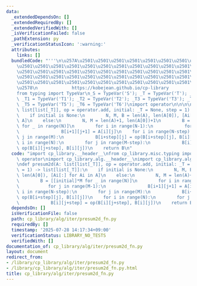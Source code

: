 ```yaml
---
data:
  _extendedDependsOn: []
  _extendedRequiredBy: []
  _extendedVerifiedWith: []
  _isVerificationFailed: false
  _pathExtension: py
  _verificationStatusIcon: ':warning:'
  attributes:
    links: []
  bundledCode: "'''\n\u257A\u2501\u2501\u2501\u2501\u2501\u2501\u2501\u2501\u2501\u2501\
    \u2501\u2501\u2501\u2501\u2501\u2501\u2501\u2501\u2501\u2501\u2501\u2501\u2501\
    \u2501\u2501\u2501\u2501\u2501\u2501\u2501\u2501\u2501\u2501\u2501\u2501\u2501\
    \u2501\u2501\u2501\u2501\u2501\u2501\u2501\u2501\u2501\u2501\u2501\u2501\u2501\
    \u2501\u2501\u2501\u2501\u2501\u2501\u2501\u2501\u2501\u2501\u2501\u2501\u2501\
    \u2578\n             https://kobejean.github.io/cp-library               \n'''\n\
    from typing import TypeVar\n_S = TypeVar('S'); _T = TypeVar('T'); _U = TypeVar('U');\
    \ _T1 = TypeVar('T1'); _T2 = TypeVar('T2'); _T3 = TypeVar('T3'); _T4 = TypeVar('T4');\
    \ _T5 = TypeVar('T5'); _T6 = TypeVar('T6')\nimport operator\n\n\n\ndef presum2d(A:\
    \ list[list[_T]], op = operator.add, initial: _T = None, step = 1) -> list[list[_T]]:\n\
    \    if initial is None:\n        N, M, B = len(A), len(A[0]), [Ai[:] for Ai in\
    \ A]\n    else:\n        N, M = len(A)+1, len(A[0])+1\n        B = [[initial]*M\
    \ for _ in range(N)]\n        for i in range(N-1):\n            for j in range(M-1):\n\
    \                B[i+1][j+1] = A[i][j]\n    for i in range(N-step):\n        for\
    \ j in range(M):\n            B[i+step][j] = op(B[i+step][j], B[i][j])\n    for\
    \ i in range(N):\n        for j in range(M-step):\n            B[i][j+step] =\
    \ op(B[i][j+step], B[i][j])\n    return B\n"
  code: "import cp_library.__header__\nfrom cp_library.misc.typing import _T\nimport\
    \ operator\nimport cp_library.alg.__header__\nimport cp_library.alg.iter.__header__\n\
    \ndef presum2d(A: list[list[_T]], op = operator.add, initial: _T = None, step\
    \ = 1) -> list[list[_T]]:\n    if initial is None:\n        N, M, B = len(A),\
    \ len(A[0]), [Ai[:] for Ai in A]\n    else:\n        N, M = len(A)+1, len(A[0])+1\n\
    \        B = [[initial]*M for _ in range(N)]\n        for i in range(N-1):\n \
    \           for j in range(M-1):\n                B[i+1][j+1] = A[i][j]\n    for\
    \ i in range(N-step):\n        for j in range(M):\n            B[i+step][j] =\
    \ op(B[i+step][j], B[i][j])\n    for i in range(N):\n        for j in range(M-step):\n\
    \            B[i][j+step] = op(B[i][j+step], B[i][j])\n    return B"
  dependsOn: []
  isVerificationFile: false
  path: cp_library/alg/iter/presum2d_fn.py
  requiredBy: []
  timestamp: '2025-07-28 14:17:34+09:00'
  verificationStatus: LIBRARY_NO_TESTS
  verifiedWith: []
documentation_of: cp_library/alg/iter/presum2d_fn.py
layout: document
redirect_from:
- /library/cp_library/alg/iter/presum2d_fn.py
- /library/cp_library/alg/iter/presum2d_fn.py.html
title: cp_library/alg/iter/presum2d_fn.py
---
```

